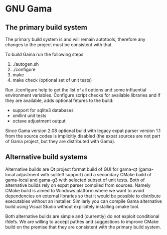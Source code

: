 # GNU Gama

## The primary build system

The primary build system is and will remain autotools, therefore any
changes to the project must be consistent with that.

To build Gama run the following steps

1. ./autogen.sh
2. ./configure
3. make
4. make check (optional set of unit tests)

Run ./configure help to get the list of all options and some influential environment variables. Configure script checks for available libraries and if they are available, adds optional fetures to the build:

* support for sqlite3 databases
* xmllint unit tests
* octave adjustment output

Since Gama version 2.08 optional build with legacy expat parser version 1.1 from the source codes is implicitly disabled (the expat sources are not part of Gama project, but they are distributed with Gama).

## Alternative build systems

Alternative builds are Qt project format build of GUI for gama-qt (gama-local adjustment with sqlite3 support) and a secondary CMake build of gama-local and gama-g3 with selected subset of unit tests. Both of alternative builds rely on expat parser compiled from sources. Namely CMake build is aimed to Windows platform where we want to avoid dependencies on external libraries so that it would be possible to distribute executables without an installer. Similarly you can compile Gama alternative build using Visual Studio without explicitely installing cmake tool.

Both alternative builds are simple and (currently) do not exploit conditional ifdefs. We are willing to accept pathes and suggestions to improve CMake build  on the premise that they are consistent with the primary build system.